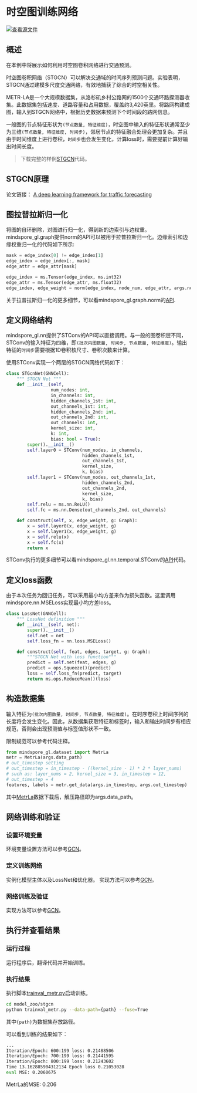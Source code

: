 # 时空图训练网络

[![查看源文件](https://mindspore-website.obs.cn-north-4.myhuaweicloud.com/website-images/r2.2/resource/_static/logo_source.svg)](https://gitee.com/mindspore/docs/blob/r2.2/docs/graphlearning/docs/source_zh_cn/spatio_temporal_graph_training_STGCN.md)
&nbsp;&nbsp;

## 概述

在本例中将展示如何利用时空图卷积网络进行交通预测。

时空图卷积网络（STGCN）可以解决交通域的时间序列预测问题。实验表明，STGCN通过建模多尺度交通网络，有效地捕获了综合的时空相关性。

METR-LA是一个大规模数据集，从洛杉矶乡村公路网的1500个交通环路探测器收集。此数据集包括速度、道路容量和占用数据，覆盖约3,420英里。将路网构建成图，输入到STGCN网络中，根据历史数据来预测下个时间段的路网信息。

一般图的节点特征形状为`(节点数量, 特征维度)`，时空图中输入的特征形状通常至少为三维`(节点数量, 特征维度, 时间步)`，邻居节点的特征融合处理会更加复杂。并且由于时间维度上进行卷积，`时间步`也会发生变化，计算loss时，需要提前计算好输出时间长度。

> 下载完整的样例[STGCN](https://gitee.com/mindspore/graphlearning/tree/master/model_zoo/stgcn)代码。

## STGCN原理

论文链接： [A deep learning framework for traffic forecasting](https://arxiv.org/pdf/1709.04875.pdf)

## 图拉普拉斯归一化

将图的自环删除，对图进行归一化，得到新的边索引与边权重。
mindspore_gl.graph提供norm的API可以被用于拉普拉斯归一化。边缘索引和边缘权重归一化的代码如下所示:

```python
mask = edge_index[0] != edge_index[1]
edge_index = edge_index[:, mask]
edge_attr = edge_attr[mask]

edge_index = ms.Tensor(edge_index, ms.int32)
edge_attr = ms.Tensor(edge_attr, ms.float32)
edge_index, edge_weight = norm(edge_index, node_num, edge_attr, args.normalization)
```

关于拉普拉斯归一化的更多细节，可以看mindspore_gl.graph.norm的[API](https://gitee.com/mindspore/graphlearning/blob/master/mindspore_gl/graph/norm.py).

## 定义网络结构

mindspore_gl.nn提供了STConv的API可以直接调用。与一般的图卷积层不同，STConv的输入特征为四维，即`(批次内图数量, 时间步, 节点数量, 特征维度)`。输出特征的`时间步`需要根据1D卷积核尺寸、卷积次数来计算。

使用STConv实现一个两层的STGCN网络代码如下：

```python
class STGcnNet(GNNCell):
    """ STGCN Net """
    def __init__(self,
                 num_nodes: int,
                 in_channels: int,
                 hidden_channels_1st: int,
                 out_channels_1st: int,
                 hidden_channels_2nd: int,
                 out_channels_2nd: int,
                 out_channels: int,
                 kernel_size: int,
                 k: int,
                 bias: bool = True):
        super().__init__()
        self.layer0 = STConv(num_nodes, in_channels,
                             hidden_channels_1st,
                             out_channels_1st,
                             kernel_size,
                             k, bias)
        self.layer1 = STConv(num_nodes, out_channels_1st,
                             hidden_channels_2nd,
                             out_channels_2nd,
                             kernel_size,
                             k, bias)
        self.relu = ms.nn.ReLU()
        self.fc = ms.nn.Dense(out_channels_2nd, out_channels)

    def construct(self, x, edge_weight, g: Graph):
        x = self.layer0(x, edge_weight, g)
        x = self.layer1(x, edge_weight, g)
        x = self.relu(x)
        x = self.fc(x)
        return x
```

STConv执行的更多细节可以看mindspore_gl.nn.temporal.STConv的[API](https://gitee.com/mindspore/graphlearning/blob/master/mindspore_gl/nn/temporal/stconv.py)代码。

## 定义loss函数

由于本次任务为回归任务，可以采用最小均方差来作为损失函数。这里调用mindspore.nn.MSELoss实现最小均方差loss。

```python
class LossNet(GNNCell):
    """ LossNet definition """
    def __init__(self, net):
        super().__init__()
        self.net = net
        self.loss_fn = nn.loss.MSELoss()

    def construct(self, feat, edges, target, g: Graph):
        """STGCN Net with loss function"""
        predict = self.net(feat, edges, g)
        predict = ops.Squeeze()(predict)
        loss = self.loss_fn(predict, target)
        return ms.ops.ReduceMean()(loss)
```

## 构造数据集

输入特征为`(批次内图数量, 时间步, 节点数量, 特征维度)`。在时序卷积上时间序列的长度将会发生变化。因此，从数据集获取特征和标签时，输入和输出时间步有相应规范，否则会出现预测值与标签值形状不一致。

限制规范可以参考代码注释。

```python
from mindspore_gl.dataset import MetrLa
metr = MetrLa(args.data_path)
# out_timestep setting
# out_timestep = in_timestep - ((kernel_size - 1) * 2 * layer_nums)
# such as: layer_nums = 2, kernel_size = 3, in_timestep = 12,
# out_timestep = 4
features, labels = metr.get_data(args.in_timestep, args.out_timestep)
```

其中[MetrLa](https://graphmining.ai/temporal_datasets/METR-LA.zip)数据下载后，解压路径即为args.data_path。

## 网络训练和验证

### 设置环境变量

环境变量设置方法可以参考[GCN](https://www.mindspore.cn/graphlearning/docs/zh-CN/master/full_training_of_GCN.html#%E8%AE%BE%E7%BD%AE%E7%8E%AF%E5%A2%83%E5%8F%98%E9%87%8F)。

### 定义训练网络

实例化模型主体以及LossNet和优化器。
实现方法可以参考[GCN](https://www.mindspore.cn/graphlearning/docs/zh-CN/master/full_training_of_GCN.html#%E5%AE%9A%E4%B9%89%E8%AE%AD%E7%BB%83%E7%BD%91%E7%BB%9C)。

### 网络训练及验证

实现方法可以参考[GCN](https://www.mindspore.cn/graphlearning/docs/zh-CN/master/full_training_of_GCN.html#%E7%BD%91%E7%BB%9C%E8%AE%AD%E7%BB%83%E5%8F%8A%E9%AA%8C%E8%AF%81)。

## 执行并查看结果

### 运行过程

运行程序后，翻译代码并开始训练。

### 执行结果

执行脚本[trainval_metr.py](https://gitee.com/mindspore/graphlearning/blob/master/model_zoo/stgcn/trainval_metr.py)启动训练。

```bash
cd model_zoo/stgcn
python trainval_metr.py --data-path={path} --fuse=True
```

其中`{path}`为数据集存放路径。

可以看到训练的结果如下：

```bash
...
Iteration/Epoch: 600:199 loss: 0.21488506
Iteration/Epoch: 700:199 loss: 0.21441595
Iteration/Epoch: 800:199 loss: 0.21243602
Time 13.162885904312134 Epoch loss 0.21053028
eval MSE: 0.2060675
```

MetrLa的MSE: 0.206
